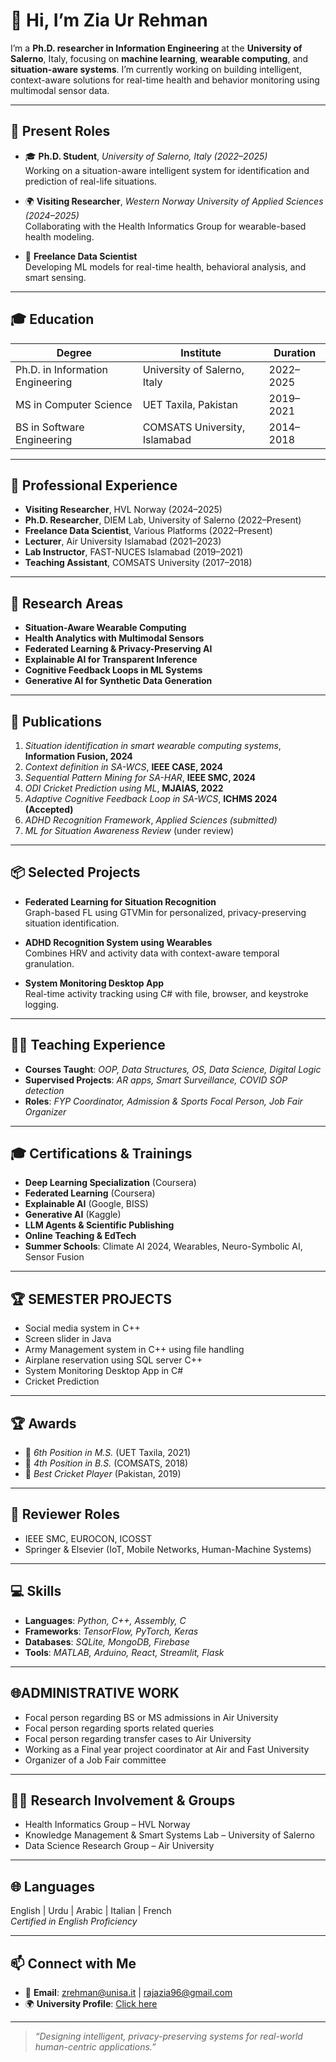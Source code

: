 # 👋 Hi, I’m **Zia Ur Rehman**

I’m a **Ph.D. researcher in Information Engineering** at the **University of Salerno**, Italy, focusing on **machine learning**, **wearable computing**, and **situation-aware systems**. I’m currently working on building intelligent, context-aware solutions for real-time health and behavior monitoring using multimodal sensor data.

---

## 🔬 **Present Roles**

- 🎓 **Ph.D. Student**, *University of Salerno, Italy (2022–2025)*  
  Working on a situation-aware intelligent system for identification and prediction of real-life situations.

- 🌍 **Visiting Researcher**, *Western Norway University of Applied Sciences (2024–2025)*  
  Collaborating with the Health Informatics Group for wearable-based health modeling.

- 🤖 **Freelance Data Scientist**  
  Developing ML models for real-time health, behavioral analysis, and smart sensing.

---

## 🎓 **Education**

| **Degree**                        | **Institute**                      | **Duration** |
|----------------------------------|------------------------------------|--------------|
| Ph.D. in Information Engineering | University of Salerno, Italy       | 2022–2025    |
| MS in Computer Science           | UET Taxila, Pakistan               | 2019–2021    |
| BS in Software Engineering       | COMSATS University, Islamabad      | 2014–2018    |

---
## 💼 Professional Experience
- **Visiting Researcher**, HVL Norway (2024–2025)
- **Ph.D. Researcher**, DIEM Lab, University of Salerno (2022–Present)
- **Freelance Data Scientist**, Various Platforms (2022–Present)
- **Lecturer**, Air University Islamabad (2021–2023)
- **Lab Instructor**, FAST-NUCES Islamabad (2019–2021)
- **Teaching Assistant**, COMSATS University (2017–2018)


---

## 🧠 **Research Areas**

- **Situation-Aware Wearable Computing**  
- **Health Analytics with Multimodal Sensors**  
- **Federated Learning & Privacy-Preserving AI**  
- **Explainable AI for Transparent Inference**  
- **Cognitive Feedback Loops in ML Systems**  
- **Generative AI for Synthetic Data Generation**

---

## 📝 **Publications**

1. *Situation identification in smart wearable computing systems*, **Information Fusion, 2024**  
2. *Context definition in SA-WCS*, **IEEE CASE, 2024**  
3. *Sequential Pattern Mining for SA-HAR*, **IEEE SMC, 2024**  
4. *ODI Cricket Prediction using ML*, **MJAIAS, 2022**  
5. *Adaptive Cognitive Feedback Loop in SA-WCS*, **ICHMS 2024 (Accepted)**  
6. *ADHD Recognition Framework*, *Applied Sciences (submitted)*  
7. *ML for Situation Awareness Review* (under review)

---

## 📦 **Selected Projects**

- **Federated Learning for Situation Recognition**  
  Graph-based FL using GTVMin for personalized, privacy-preserving situation identification.

- **ADHD Recognition System using Wearables**  
  Combines HRV and activity data with context-aware temporal granulation.

- **System Monitoring Desktop App**  
  Real-time activity tracking using C# with file, browser, and keystroke logging.

---

## 👨‍🏫 **Teaching Experience**

- **Courses Taught**: *OOP, Data Structures, OS, Data Science, Digital Logic*  
- **Supervised Projects**: *AR apps, Smart Surveillance, COVID SOP detection*  
- **Roles**: *FYP Coordinator, Admission & Sports Focal Person, Job Fair Organizer*

---

## 🎓 **Certifications & Trainings**

- **Deep Learning Specialization** (Coursera)  
- **Federated Learning** (Coursera)  
- **Explainable AI** (Google, BISS)  
- **Generative AI** (Kaggle)  
- **LLM Agents & Scientific Publishing**  
- **Online Teaching & EdTech**
- **Summer Schools**: Climate AI 2024, Wearables, Neuro-Symbolic AI, Sensor Fusion



---
## 🏆 **SEMESTER PROJECTS**
-	Social media system in C++ 
-	Screen slider in Java
-	Army Management system in C++ using file handling
-	Airplane reservation using SQL server C++
-	System Monitoring Desktop App in C#
-	Cricket Prediction 

---
## 🏆 **Awards**

- 🏅 *6th Position in M.S.* (UET Taxila, 2021)  
- 🏅 *4th Position in B.S.* (COMSATS, 2018)  
- 🏏 *Best Cricket Player* (Pakistan, 2019)

---

## 🧪 **Reviewer Roles**

- IEEE SMC, EUROCON, ICOSST  
- Springer & Elsevier (IoT, Mobile Networks, Human-Machine Systems)

---

## 💻 **Skills**

- **Languages**: *Python, C++, Assembly, C*  
- **Frameworks**: *TensorFlow, PyTorch, Keras*  
- **Databases**: *SQLite, MongoDB, Firebase*  
- **Tools**: *MATLAB, Arduino, React, Streamlit, Flask*

---
## 🌐**ADMINISTRATIVE WORK**
- Focal person regarding BS or MS admissions in Air University 
-	Focal person regarding sports related queries
-	Focal person regarding transfer cases to Air University
-	Working as a Final year project coordinator at Air and Fast University 
-	Organizer of a Job Fair committee       

---
## 🧑‍🔬 Research Involvement & Groups
- Health Informatics Group – HVL Norway
- Knowledge Management & Smart Systems Lab – University of Salerno
- Data Science Research Group – Air University

---
## 🌐 **Languages**

English | Urdu | Arabic | Italian | French  
*Certified in English Proficiency*

---

## 📫 **Connect with Me**

- 📧 **Email**: zrehman@unisa.it | rajazia96@gmail.com  
- 🌍 **University Profile**: [Click here](https://rubrica.unisa.it/persone?matricola=062073)  
  

---

> *“Designing intelligent, privacy-preserving systems for real-world human-centric applications.”*
